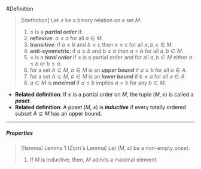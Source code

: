 #Definition 

> [!definition]
> Let $\leq$ be a binary relation on a set $M$.
> 1. $\leq$ is a ***partial order*** if:
> 	1. **reflexive**: $a\leq a$ for all $a\in M$.
> 	2. **transitive**: if $a\leq b$ and $b\leq c$ then $a\leq c$ for all $a,b,c\in M$.
> 	3. **anti-symmetric**: if $a\leq b$ and $b\leq a$ then $a=b$ for all $a,b\in M$.
> 2. $\leq$ is a ***total order*** if $\leq$ is a partial order and for all $a,b\in M$ either $a\leq b$ or $b\leq a$. 
> 3. for a set $A\subseteq M$, $b\in M$ is an ***upper bound*** if $a\leq b$ for all $a\in A$.
> 4. for a set $A\subseteq M$, $b\in M$ is an ***lower bound*** if $b\leq a$ for all $a\in A$.
> 5. $a\in M$ is ***maximal*** if $a\leq b$ implies $a=b$ for any $b\in M$.

- **Related definition**: If $\leq$ is a partial order on $M$, the tuple $(M,\leq)$ is called a ***poset***.
- **Related definition**: A poset $(M,\leq)$ is ***inductive*** if every totally ordered subset $A\subseteq M$ has an upper bound.

---
##### Properties
> [!lemma] Lemma 1 (Zorn's Lemma)
> Let $(M,\leq)$ be a non-empty poset.
> 1.  If $M$ is inductive, then, $M$ admits a maximal element.